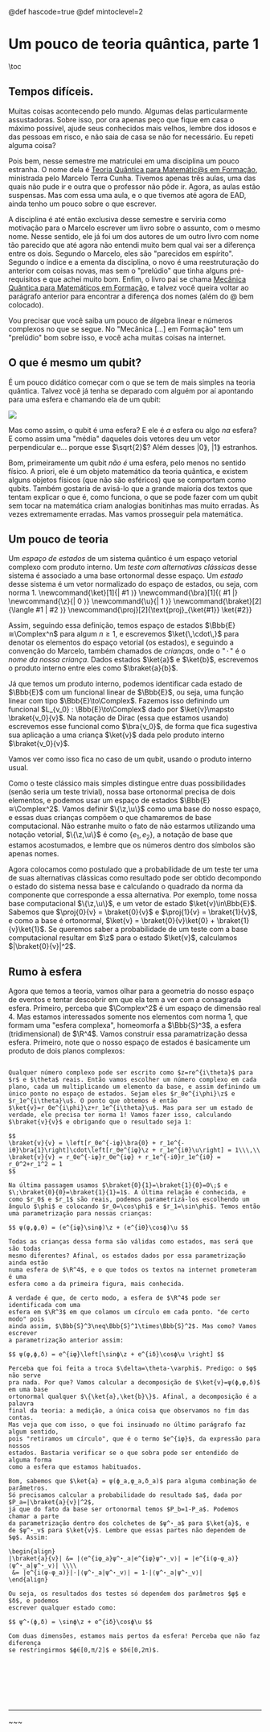 @def hascode=true
@def mintoclevel=2

# Um pouco de teoria quântica, parte 1

\toc

## Tempos difíceis.

Muitas coisas acontecendo pelo mundo. Algumas delas particularmente assustadoras. Sobre isso, por ora apenas peço que fique em casa o máximo possível, ajude seus conhecidos mais velhos, lembre dos idosos e das pessoas em risco, e não saia de casa se não for necessário. Eu repeti alguma coisa?

Pois bem, nesse semestre me matriculei em uma disciplina um pouco estranha. O nome dela é [Teoria Quântica para Matemátic@s em Formação](https://www.ime.unicamp.br/~tcunha/Teach/TopQuant-1S20.html), ministrada pelo Marcelo Terra Cunha. Tivemos apenas três aulas, uma das quais não pude ir e outra que o professor não pôde ir. Agora, as aulas estão suspensas. Mas com essa uma aula, e o que tivemos até agora de EAD, ainda tenho um pouco sobre o que escrever.

A disciplina é até então exclusiva desse semestre e serviria como motivação para o Marcelo escrever um livro sobre o assunto, com o mesmo nome. Nesse sentido, ele já foi um dos autores de um outro livro com nome tão parecido que até agora não entendi muito bem qual vai ser a diferença entre os dois. Segundo o Marcelo, eles são "parecidos em espírito". Segundo o índice e a ementa da disciplina, o novo é uma reestruturação do anterior com coisas novas, mas sem o "prelúdio" que tinha alguns pré-requisitos e que achei muito bom. Enfim, o livro pai se chama [Mecânica Quântica para Matemáticos em Formação](https://impa.br/wp-content/uploads/2017/04/28CBM_12.pdf), e talvez você queira voltar ao parágrafo anterior para encontrar a diferença dos nomes (além do @ bem colocado).

Vou precisar que você saiba um pouco de álgebra linear e números complexos no que se segue. No "Mecânica [...] em Formação" tem um "prelúdio" bom sobre isso, e você acha muitas coisas na internet.

## O que é mesmo um qubit?

É um pouco didático começar com o que se tem de mais simples na teoria quântica. Talvez você já tenha se deparado com alguém por aí apontando para uma esfera e chamando ela de um qubit:

![](/assets/svg/qubit.svg)

Mas como assim, o qubit é uma esfera? E ele é _a_ esfera ou algo _na_ esfera? E como assim uma "média" daqueles dois vetores deu um vetor perpendicular e... porque esse $\sqrt{2}$? Além desses $|0\rang$, $|1\rang$ estranhos.

Bom, primeiramente um qubit _não é_ uma esfera, pelo menos no sentido físico. A priori, ele é um objeto matemático da teoria quântica, e existem alguns objetos físicos (que não são esféricos) que se comportam como qubits. Também gostaria de avisá-lo que a grande maioria dos textos que tentam explicar o que é, como funciona, o que se pode fazer com um qubit sem tocar na matemática criam analogias bonitinhas mas muito erradas. Às vezes extremamente erradas. Mas vamos prosseguir pela matemática.

## Um pouco de teoria

Um _espaço de estados_ de um sistema quântico é um espaço vetorial complexo com produto interno. Um _teste com alternativas clássicas_ desse sistema é associado a uma base ortonormal desse espaço. Um _estado_ desse sistema é um vetor normalizado do espaço de estados, ou seja, com norma 1.
\newcommand{\ket}[1]{| #1 ⟩}
\newcommand{\bra}[1]{⟨ #1 |}
\newcommand{\z}{| 0 ⟩}
\newcommand{\u}{| 1 ⟩}
\newcommand{\braket}[2]{\langle #1 | #2 ⟩}
\newcommand{\proj}[2]{\text{proj}_{\ket{#1}} \ket{#2}}

Assim, seguindo essa definição, temos espaço de estados $\Bbb{E}≅\Complex^n$ para algum $n≥1$, e escrevemos $\ket{\,\cdot\,}$ para denotar os elementos do espaço vetorial (os estados), e seguindo a convenção do Marcelo, também chamados de _crianças_, onde o "$\,\cdot\,$" é o _nome da nossa criança_. Dados estados $\ket{a}$ e $\ket{b}$, escrevemos o produto interno entre eles como $\braket{a}{b}$. 

Já que temos um produto interno, podemos identificar cada estado de $\Bbb{E}$ com um funcional linear de $\Bbb{E}$, ou seja, uma função linear com tipo $\Bbb{E}\to\Complex$. Fazemos isso definindo um funcional $L_{v_0} : \Bbb{E}\to\Complex$ dado por $\ket{v}\mapsto \braket{v_0}{v}$. Na notação de Dirac (essa que estamos usando) escrevemos esse funcional como $\bra{v_0}$, de forma que fica sugestiva sua aplicação a uma criança $\ket{v}$ dada pelo produto interno $\braket{v_0}{v}$.

Vamos ver como isso fica no caso de um qubit, usando o produto interno usual.

Como o teste clássico mais simples distingue entre duas possibilidades (senão seria um teste trivial), nossa base ortonormal precisa de dois elementos, e podemos usar um espaço de estados $\Bbb{E}≅\Complex^2$. Vamos definir $\{\z,\u\}$ como uma base do nosso espaço, e essas duas crianças compõem o que chamaremos de base computacional. Não estranhe muito o fato de não estarmos utilizando uma notação vetorial, $\{\z,\u\}$ é como $\{e_1,e_2\}$, a notação de base que estamos acostumados, e lembre que os números dentro dos símbolos são apenas nomes.

Agora colocamos como postulado que a probabilidade de um teste ter uma de suas alternativas clássicas como resultado pode ser obtido decompondo o estado do sistema nessa base e calculando o quadrado da norma da componente que corresponde a essa alternativa. Por exemplo, tome nossa base computacional $\{\z,\u\}$, e um vetor de estado $\ket{v}\in\Bbb{E}$. Sabemos que $\proj{0}{v} = \braket{0}{v}$ e $\proj{1}{v} = \braket{1}{v}$, e como a base é ortonormal, $\ket{v} = \braket{0}{v}\ket{0} + \braket{1}{v}\ket{1}$. Se queremos saber a probabilidade de um teste com a base computacional resultar em $\z$ para o estado $\ket{v}$, calculamos $|\braket{0}{v}|^2$.

## Rumo à esfera

Agora que temos a teoria, vamos olhar para a geometria do nosso espaço de eventos e tentar descobrir em que ela tem a ver com a consagrada esfera. Primeiro, perceba que $\Complex^2$ é um espaço de dimensão real 4. Mas estamos interessados somente nos elementos com norma 1, que formam uma "esfera complexa", homeomorfa a $\Bbb{S}^3$, a esfera (tridimensional) de $\R^4$. Vamos construir essa paramatrização dessa esfera. Primeiro, note que o nosso espaço de estados é basicamente um produto de dois planos complexos:

~~~ <img src="/assets/svg/c2space.svg" alt style="width:90%; padding-left:5%"> ~~~

Qualquer número complexo pode ser escrito como $z=re^{i\theta}$ para $r$ e $\theta$ reais. Então vamos escolher um número complexo em cada plano, cada um multiplicando um elemento da base, e assim definindo um único ponto no espaço de estados. Sejam eles $r_0e^{i\phi}\z$ e $r_1e^{i\theta}\u$. O ponto que obtemos é então $\ket{v}=r_0e^{i\phi}\z+r_1e^{i\theta}\u$. Mas para ser um estado de verdade, ele precisa ter norma 1! Vamos fazer isso, calculando $\braket{v}{v}$ e obrigando que o resultado seja 1:

$$
\braket{v}{v} = \left[r_0e^{-iφ}\bra{0} + r_1e^{-iθ}\bra{1}\right]\cdot\left[r_0e^{iφ}\z + r_1e^{iθ}\u\right] = 1\\\,\\
\braket{v}{v} = r_0e^{-iφ}r_0e^{iφ} + r_1e^{-iθ}r_1e^{iθ} = r_0^2+r_1^2 = 1
$$

Na última passagem usamos $\braket{0}{1}=\braket{1}{0}=0\;$ e $\;\braket{0}{0}=\braket{1}{1}=1$. A última relação é conhecida, e como $r_0$ e $r_1$ são reais, podemos parametrizá-los escolhendo um ângulo $\phi$ e colocando $r_0=\cos\phi$ e $r_1=\sin\phi$. Temos então uma parametrização para nossas crianças:

$$ ψ(φ,ϕ,θ) = (e^{iφ}\sinϕ)\z + (e^{iθ}\cosϕ)\u $$

Todas as crianças dessa forma são válidas como estados, mas será que são todas
mesmo diferentes? Afinal, os estados dados por essa parametrização ainda estão
numa esfera de $\R^4$, e o que todos os textos na internet prometeram é uma
esfera como a da primeira figura, mais conhecida.

A verdade é que, de certo modo, a esfera de $\R^4$ pode ser identificada com uma
esfera em $\R^3$ em que colamos um círculo em cada ponto. "de certo modo" pois
ainda assim, $\Bbb{S}^3\neq\Bbb{S}^1\times\Bbb{S}^2$. Mas como? Vamos escrever
a parametrização anterior assim:

$$ ψ(φ,ϕ,δ) = e^{iφ}\left[\sinϕ\z + e^{iδ}\cosϕ\u \right] $$

Perceba que foi feita a troca $\delta=\theta-\varphi$. Predigo: o $φ$ não serve
pra nada. Por que? Vamos calcular a decomposição de $\ket{v}=ψ(ϕ,φ,δ)$ em uma base
ortonormal qualquer $\{\ket{a},\ket{b}\}$. Afinal, a decomposição é a palavra
final da teoria: a medição, a única coisa que observamos no fim das contas.
Mas veja que com isso, o que foi insinuado no último parágrafo faz algum sentido,
pois "retiramos um círculo", que é o termo $e^{iφ}$, da expressão para nossos
estados. Bastaria verificar se o que sobra pode ser entendido de alguma forma
como a esfera que estamos habituados.

Bom, sabemos que $\ket{a} = ψ(ϕ_a,φ_a,δ_a)$ para alguma combinação de parâmetros.
Só precisamos calcular a probabilidade do resultado $a$, dada por $P_a=|\braket{a}{v}|^2$,
já que do fato da base ser ortonormal temos $P_b=1-P_a$. Podemos chamar a parte
da parametrização dentro dos colchetes de $ψ^⋆_a$ para $\ket{a}$, e
de $ψ^⋆_v$ para $\ket{v}$. Lembre que essas partes não dependem de $φ$. Assim:

\begin{align}
|\braket{a}{v}| &= |⟨e^{iφ_a}ψ^⋆_a|e^{iφ}ψ^⋆_v⟩| = |e^{i(φ-φ_a)}⟨ψ^⋆_a|ψ^⋆_v⟩| \\\\
 &= |e^{i(φ-φ_a)}|⋅|⟨ψ^⋆_a|ψ^⋆_v⟩| = 1⋅|⟨ψ^⋆_a|ψ^⋆_v⟩|
\end{align}

Ou seja, os resultados dos testes só dependem dos parâmetros $φ$ e $δ$, e podemos
escrever qualquer estado como:

$$ ψ^⋆(ϕ,δ) = \sinϕ\z + e^{iδ}\cosϕ\u $$

Com duas dimensões, estamos mais pertos da esfera! Perceba que não faz diferença
se restringirmos $ϕ∈[0,π/2]$ e $δ∈[0,2π)$.

~~~
<p style="margin-top:8em"></p>
<hr>
<script src="https://utteranc.es/client.js"
        repo="lucasvreis/lucasvreis.github.io"
        issue-term="title"
        label="comments"
        theme="github-light"
        crossorigin="anonymous"
        async>
</script>
~~~

